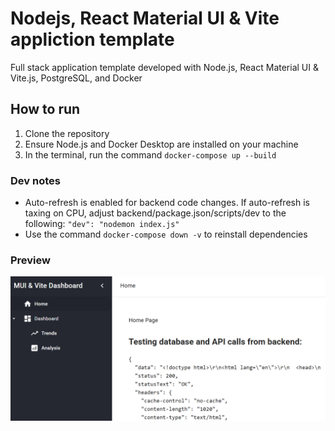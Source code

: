 # Nodejs, React Material UI & Vite appliction template

Full stack application template developed with Node.js, React Material UI & Vite.js, PostgreSQL, and Docker

## How to run

1. Clone the repository
2. Ensure Node.js and Docker Desktop are installed on your machine
3. In the terminal, run the command `docker-compose up --build`

### Dev notes
- Auto-refresh is enabled for backend code changes. If auto-refresh is taxing on CPU, adjust backend/package.json/scripts/dev to the following: `"dev": "nodemon index.js"`
- Use the command `docker-compose down -v` to reinstall dependencies

### Preview

![Dashboard default layout](docs/image.png)
